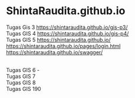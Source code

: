 # ShintaRaudita.github.io

Tugas Gis 3 
https://shintaraudita.github.io/gis-p3/
<br>
Tugas GIS 4
https://shintaraudita.github.io/gis-p4/
<br>
Tugas GIS 5
https://shintaraudita.github.io/
<br>
https://shintaraudita.github.io/pages/login.html
<br>
https://shintaraudita.github.io/swagger/


<br>
Tugas GIS 6
-
<br>
Tugas GIS 7

<br>
Tugas GIS 8

<br>
Tugas GIS 190
